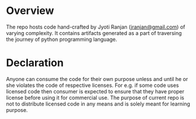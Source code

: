 # Overview

The repo hosts code hand-crafted by Jyoti Ranjan (jranjan@gmail.com) of
varying complexity. It contains artifacts generated as a part of
traversing the journey of python programming language.

# Declaration

Anyone can consume the code for their own purpose unless and until he
or she violates the code of respective licenses. For e.g. if some code
uses licensed code then consumer is expected to ensure that they have
proper license before using it for commercial use. The purpose of current
repo is not to distribute licensed code in any means and is solely
meant for learning purpose.
